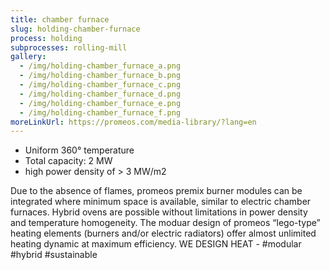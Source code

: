 ```yaml
---
title: chamber furnace
slug: holding-chamber-furnace
process: holding
subprocesses: rolling-mill
gallery:
  - /img/holding-chamber_furnace_a.png
  - /img/holding-chamber_furnace_b.png
  - /img/holding-chamber_furnace_c.png
  - /img/holding-chamber_furnace_d.png
  - /img/holding-chamber_furnace_e.png
  - /img/holding-chamber_furnace_f.png
moreLinkUrl: https://promeos.com/media-library/?lang=en
---
```


*  Uniform 360° temperature 
*  Total capacity: 2 MW 
*  high power density of > 3 MW/m2 

Due to the absence of flames, promeos premix burner modules can be integrated where minimum space is available, similar to electric chamber furnaces. Hybrid ovens are possible without limitations in power density and temperature homogeneity. The moduar design of promeos “lego-type” heating elements (burners and/or electric radiators) offer almost unlimited heating dynamic at maximum efficiency. WE DESIGN HEAT - #modular #hybrid #sustainable

